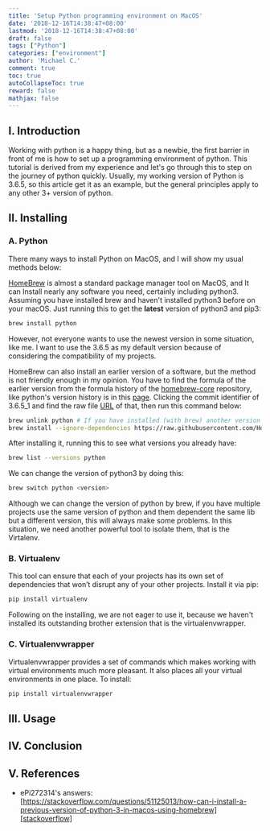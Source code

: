 ```yaml
---
title: 'Setup Python programming environment on MacOS'
date: '2018-12-16T14:38:47+08:00'
lastmod: '2018-12-16T14:38:47+08:00'
draft: false
tags: ["Python"]
categories: ["environment"]
author: 'Michael C.'
comment: true
toc: true
autoCollapseToc: true
reward: false
mathjax: false
---
```

## I. Introduction
Working with python is a happy thing, but as a newbie, the first barrier in front of me is how to set up a programming environment of python. This tutorial is derived from my experience and let's go through this to step on the journey of python quickly.
Usually, my working version of Python is 3.6.5, so this article get it as an example, but the general principles apply to any other 3+ version of python.

## II. Installing
### A. Python
There many ways to install Python on MacOS, and I will show my usual methods below:

[HomeBrew](https://brew.sh/) is almost a standard package manager tool on MacOS, and It can Install nearly any software you need, certainly including python3.
Assuming you have installed brew and haven't installed python3 before on your macOS. Just running this to get the **latest** version of python3 and pip3:
```bash
brew install python
```
However, not everyone wants to use the newest version in some situation, like me. I want to use the 3.6.5 as my default version because of considering the compatibility of my projects.

HomeBrew can also install an earlier version of a software, but the method is not friendly enough in my opinion.
You have to find the formula of the earlier version from the formula history of the [homebrew-core](https://github.com/Homebrew/homebrew-core) repository, like python's version history is in this [page](https://github.com/Homebrew/homebrew-core/commits/master/Formula/python.rb).
Clicking the commit identifier of 3.6.5_1 and find the raw file [URL](https://raw.githubusercontent.com/Homebrew/homebrew-core/f2a764ef944b1080be64bd88dca9a1d80130c558/Formula/python.rb) of that, then run this command below:
```bash
brew unlink python # If you have installed (with brew) another version of python
brew install --ignore-dependencies https://raw.githubusercontent.com/Homebrew/homebrew-core/f2a764ef944b1080be64bd88dca9a1d80130c558/Formula/python.rb
```
After installing it, running this to see what versions you already have:
```sh
brew list --versions python
```
We can change the version of python3 by doing this:
```sh
brew switch python <version>
```
Although we can change the version of python by brew, if you have multiple projects use the same version of python and them dependent the same lib but a different version, this will always make some problems.
In this situation, we need another powerful tool to isolate them,  that is the Virtalenv.
### B. Virtualenv
This tool can ensure that each of your projects has its own set of dependencies that won’t disrupt any of your other projects.
Install it via pip:
```sh
pip install virtualenv
```
Following on the installing, we are not eager to use it, because we haven't installed its outstanding brother extension that is the virtualenvwrapper.

### C. Virtualenvwrapper
Virtualenvwrapper provides a set of commands which makes working with virtual environments much more pleasant. It also places all your virtual environments in one place.
To install:
```bash
pip install virtualenvwrapper
```

## III. Usage

## IV. Conclusion
## V. References
- ePi272314's answers: [https://stackoverflow.com/questions/51125013/how-can-i-install-a-previous-version-of-python-3-in-macos-using-homebrew][stackoverflow]

[stackoverflow]: https://stackoverflow.com/questions/51125013/how-can-i-install-a-previous-version-of-python-3-in-macos-using-homebrew
[1]: https://python-guide-cn.readthedocs.io/en/latest/dev/virtualenvs.html
[2]: https://medium.com/@gitudaniel/installing-virtualenvwrapper-for-python3-ad3dfea7c717
[4]: https://gist.github.com/IamAdiSri/a379c36b70044725a85a1216e7ee9a46
[5]: https://www.digitalocean.com/community/tutorials/how-to-install-python-3-and-set-up-a-local-programming-environment-on-debian-8
